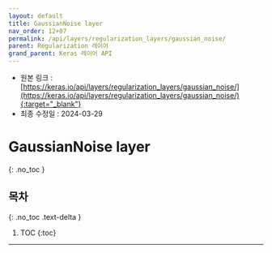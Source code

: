 ```yaml
---
layout: default
title: GaussianNoise layer
nav_order: 12+07
permalink: /api/layers/regularization_layers/gaussian_noise/
parent: Regularization 레이어
grand_parent: Keras 레이어 API
---
```


* 원본 링크 : [https://keras.io/api/layers/regularization_layers/gaussian_noise/](https://keras.io/api/layers/regularization_layers/gaussian_noise/){:target="_blank"}
* 최종 수정일 : 2024-03-29

# GaussianNoise layer
{: .no_toc }

## 목차
{: .no_toc .text-delta }

1. TOC
{:toc}

---
